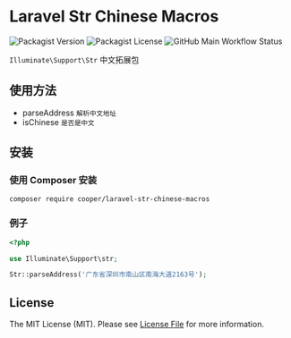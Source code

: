 # Laravel Str Chinese Macros
![Packagist Version](https://img.shields.io/packagist/v/cooper/laravel-str-chinese-macros)
![Packagist License](https://img.shields.io/packagist/l/cooper/laravel-str-chinese-macros)
![GitHub Main Workflow Status](https://img.shields.io/github/actions/workflow/status/myxiaoao/laravel-str-chinese-macros/run-tests.yml?branch=master)

`Illuminate\Support\Str` 中文拓展包

## 使用方法

- parseAddress `解析中文地址`
- isChinese `是否是中文`

## 安装

### 使用 Composer 安装

```
composer require cooper/laravel-str-chinese-macros
```

### 例子

```php
<?php

use Illuminate\Support\str;

Str::parseAddress('广东省深圳市南山区南海大道2163号');
```

## License

The MIT License (MIT). Please see [License File](LICENSE) for more information.


